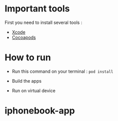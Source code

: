 # Important tools

First you need to install several tools :
- [Xcode](https://developer.apple.com/xcode/)
- [Cocoapods](https://cocoapods.org/)

# How to run

- Run this command on your terminal :
```pod install```

- Build the apps

- Run on virtual device

# iphonebook-app
